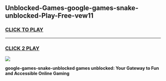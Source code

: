 
## Unblocked-Games-google-games-snake-unblocked-Play-Free-vew11
<h3>
<a href="https://premium76.site?title=google-games-snake-unblocked&ref=18A">CLICK TO PLAY</a></h3>
<hr>

<h3>
<a href="https://premium76.site?title=google-games-snake-unblocked&ref=18A">CLICK 2 PLAY</a>
  
</h3>

<a href="https://premium76.site?title=google-games-snake-unblocked&ref=18A"><img src="https://clearcache.store/games.png"></a>


**google-games-snake-unblocked games unblocked: Your Gateway to Fun and Accessible Online Gaming**

